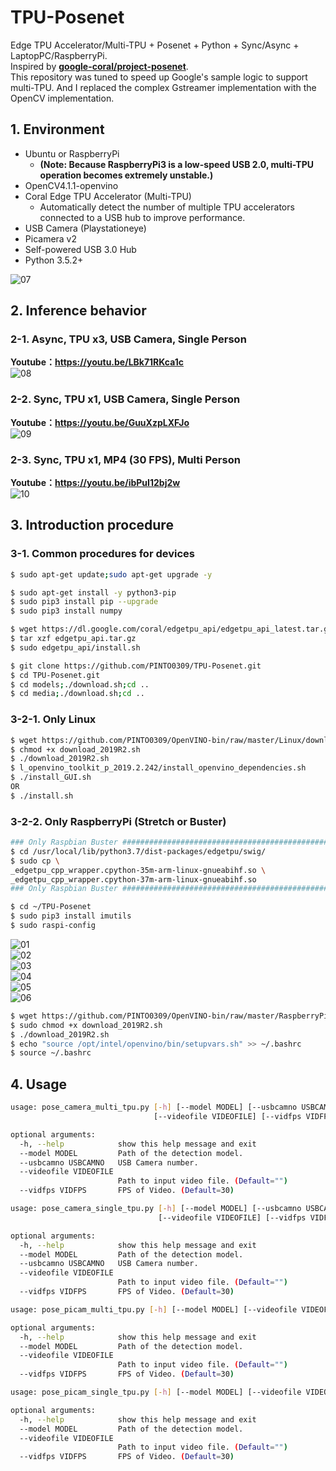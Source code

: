 # TPU-Posenet
Edge TPU Accelerator/Multi-TPU + Posenet + Python + Sync/Async + LaptopPC/RaspberryPi.  
Inspired by **[google-coral/project-posenet](https://github.com/google-coral/project-posenet)**.  
This repository was tuned to speed up Google's sample logic to support multi-TPU. And I replaced the complex Gstreamer implementation with the OpenCV implementation.  

## 1. Environment

- Ubuntu or RaspberryPi
    - **(Note: Because RaspberryPi3 is a low-speed USB 2.0, multi-TPU operation becomes extremely unstable.)**
- OpenCV4.1.1-openvino
- Coral Edge TPU Accelerator (Multi-TPU)
    - Automatically detect the number of multiple TPU accelerators connected to a USB hub to improve performance.
- USB Camera (Playstationeye)
- Picamera v2
- Self-powered USB 3.0 Hub
- Python 3.5.2+

![07](media/07.jpeg)

## 2. Inference behavior
### 2-1. Async, TPU x3, USB Camera, Single Person
**Youtube：https://youtu.be/LBk71RKca1c**  
![08](media/08.gif)  
  
### 2-2. Sync, TPU x1, USB Camera, Single Person
**Youtube：https://youtu.be/GuuXzpLXFJo**  
![09](media/09.gif)  
  
### 2-3. Sync, TPU x1, MP4 (30 FPS), Multi Person
**Youtube：https://youtu.be/ibPuI12bj2w**  
![10](media/10.gif)  

## 3. Introduction procedure
### 3-1. Common procedures for devices
```bash
$ sudo apt-get update;sudo apt-get upgrade -y

$ sudo apt-get install -y python3-pip
$ sudo pip3 install pip --upgrade
$ sudo pip3 install numpy

$ wget https://dl.google.com/coral/edgetpu_api/edgetpu_api_latest.tar.gz -O edgetpu_api.tar.gz --trust-server-names
$ tar xzf edgetpu_api.tar.gz
$ sudo edgetpu_api/install.sh

$ git clone https://github.com/PINTO0309/TPU-Posenet.git
$ cd TPU-Posenet.git
$ cd models;./download.sh;cd ..
$ cd media;./download.sh;cd ..
```
### 3-2-1. Only Linux
```bash
$ wget https://github.com/PINTO0309/OpenVINO-bin/raw/master/Linux/download_2019R2.sh
$ chmod +x download_2019R2.sh
$ ./download_2019R2.sh
$ l_openvino_toolkit_p_2019.2.242/install_openvino_dependencies.sh
$ ./install_GUI.sh
OR
$ ./install.sh
```
### 3-2-2. Only RaspberryPi (Stretch or Buster)
```bash
### Only Raspbian Buster ############################################################
$ cd /usr/local/lib/python3.7/dist-packages/edgetpu/swig/
$ sudo cp \
_edgetpu_cpp_wrapper.cpython-35m-arm-linux-gnueabihf.so \
_edgetpu_cpp_wrapper.cpython-37m-arm-linux-gnueabihf.so
### Only Raspbian Buster ############################################################

$ cd ~/TPU-Posenet
$ sudo pip3 install imutils
$ sudo raspi-config
```
![01](media/01.png)  
![02](media/02.png)  
![03](media/03.png)  
![04](media/04.png)  
![05](media/05.png)  
![06](media/06.png)  
```bash
$ wget https://github.com/PINTO0309/OpenVINO-bin/raw/master/RaspberryPi/download_2019R2.sh
$ sudo chmod +x download_2019R2.sh
$ ./download_2019R2.sh
$ echo "source /opt/intel/openvino/bin/setupvars.sh" >> ~/.bashrc
$ source ~/.bashrc
```
## 4. Usage
```bash
usage: pose_camera_multi_tpu.py [-h] [--model MODEL] [--usbcamno USBCAMNO]
                                [--videofile VIDEOFILE] [--vidfps VIDFPS]

optional arguments:
  -h, --help            show this help message and exit
  --model MODEL         Path of the detection model.
  --usbcamno USBCAMNO   USB Camera number.
  --videofile VIDEOFILE
                        Path to input video file. (Default="")
  --vidfps VIDFPS       FPS of Video. (Default=30)
```
```bash
usage: pose_camera_single_tpu.py [-h] [--model MODEL] [--usbcamno USBCAMNO]
                                 [--videofile VIDEOFILE] [--vidfps VIDFPS]

optional arguments:
  -h, --help            show this help message and exit
  --model MODEL         Path of the detection model.
  --usbcamno USBCAMNO   USB Camera number.
  --videofile VIDEOFILE
                        Path to input video file. (Default="")
  --vidfps VIDFPS       FPS of Video. (Default=30)
```
```bash
usage: pose_picam_multi_tpu.py [-h] [--model MODEL] [--videofile VIDEOFILE] [--vidfps VIDFPS]

optional arguments:
  -h, --help            show this help message and exit
  --model MODEL         Path of the detection model.
  --videofile VIDEOFILE
                        Path to input video file. (Default="")
  --vidfps VIDFPS       FPS of Video. (Default=30)
```
```bash
usage: pose_picam_single_tpu.py [-h] [--model MODEL] [--videofile VIDEOFILE] [--vidfps VIDFPS]

optional arguments:
  -h, --help            show this help message and exit
  --model MODEL         Path of the detection model.
  --videofile VIDEOFILE
                        Path to input video file. (Default="")
  --vidfps VIDFPS       FPS of Video. (Default=30)
```
